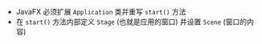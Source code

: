 - JavaFX 必须扩展 `Application` 类并重写 `start()` 方法
- 在 `start()` 方法内部定义 `Stage` (也就是应用的窗口) 并设置 `Scene` (窗口的内容)